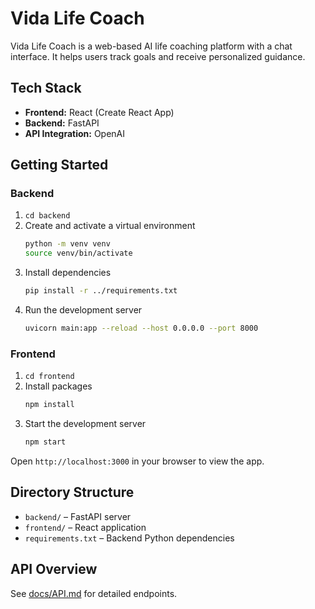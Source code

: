 # Vida Life Coach

Vida Life Coach is a web-based AI life coaching platform with a chat interface. It helps users track goals and receive personalized guidance.

## Tech Stack
- **Frontend:** React (Create React App)
- **Backend:** FastAPI
- **API Integration:** OpenAI

## Getting Started

### Backend
1. `cd backend`
2. Create and activate a virtual environment
   ```bash
   python -m venv venv
   source venv/bin/activate
   ```
3. Install dependencies
   ```bash
   pip install -r ../requirements.txt
   ```
4. Run the development server
   ```bash
   uvicorn main:app --reload --host 0.0.0.0 --port 8000
   ```

### Frontend
1. `cd frontend`
2. Install packages
   ```bash
   npm install
   ```
3. Start the development server
   ```bash
   npm start
   ```

Open `http://localhost:3000` in your browser to view the app.

## Directory Structure
- `backend/` – FastAPI server
- `frontend/` – React application
- `requirements.txt` – Backend Python dependencies

## API Overview
See [docs/API.md](docs/API.md) for detailed endpoints.

